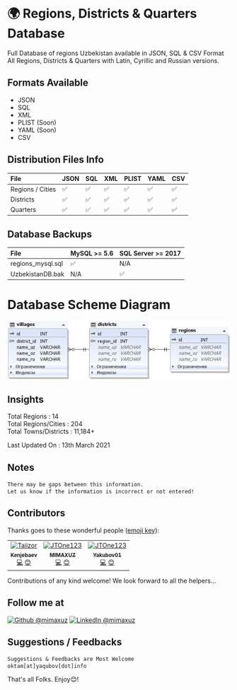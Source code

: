 
# 🌍 Regions, Districts &amp; Quarters Database

Full Database of regions Uzbekistan available in JSON, SQL  &amp; CSV Format All Regions, Districts &amp; Quarters with Latin, Cyrillic and Russian versions.


## Formats Available
- JSON
- SQL
- XML
- PLIST (Soon)
- YAML (Soon)
- CSV

## Distribution Files Info
File | JSON | SQL | XML | PLIST | YAML | CSV
:------------ | :-------------| :-------------| :------------- |:-------------|:-------------|:-------------
Regions / Cities | :white_check_mark: | :white_check_mark: | :white_check_mark: | :white_check_mark: | :white_check_mark: | :white_check_mark:
Districts | :white_check_mark: | :white_check_mark: | :white_check_mark: | :white_check_mark: | :white_check_mark: | :white_check_mark:
Quarters | :white_check_mark: | :white_check_mark: | :white_check_mark: | :white_check_mark: | :white_check_mark: | :white_check_mark:

## Database Backups
File | MySQL >= 5.6 | SQL Server >= 2017
:------------ | :-------------| :-------------
regions_mysql.sql | :white_check_mark: | N/A 
UzbekistanDB.bak | N/A | :white_check_mark: 

# Database Scheme Diagram

![Области, города, поселки, районы узбекистана ](database_scheme.png )


## Insights
Total Regions : 14 <br>
Total Regions/Cities : 204 <br>
Total Towns/Districts : 11,184+ <br>

Last Updated On : 13th March 2021

## Notes
```
There may be gaps between this information. 
Let us know if the information is incorrect or not entered!
```


## Contributors

Thanks goes to these wonderful people ([emoji key](https://allcontributors.org/docs/en/emoji-key)):

<table>
  <tr>
    <td align="center">
		<a href="https://github.com/kenjebaev">
			<img src="https://avatars.githubusercontent.com/u/20373911?s=400&u=f63aa7e2ee85e7a0880d9fa96340495ce5242497&v=4" width="80px;" alt="Taiizor"/>
			<br/>
			<sub>
				<b>Kenjebaev</b>
			</sub>
		</a>
		<br/>
		<a href="https://github.com/MIMAXUZ/uzbekistan-regions-data/commits?author=kenjebaev" title="Code">💻</a>
		<a href="http://www.kenjebaev.uz" title="Ideas & Planning, Feedback">😊</a>
	</td>
    <td align="center">
		<a href="https://github.com/mimaxuz">
			<img src="https://avatars.githubusercontent.com/u/16282754?s=400&u=b985ed5ee400fbf070cd7d6e112d420fec29e3c7&v=4" width="80px;" alt="JTOne123"/>
			<br/>
			<sub>
				<b>MIMAXUZ</b>
			</sub>
		</a>
		<br/>
      <a href="https://github.com/MIMAXUZ/uzbekistan-regions-data/commits?author=kenjebaev" title="Code">💻</a>
		<a href="http://www.yaqubov.info" title="Ideas & Planning, Feedback">😊</a>
	</td>
	<td align="center">
		<a href="https://github.com/Yakubov01">
			<img src="https://avatars.githubusercontent.com/u/16282754?s=400&u=b985ed5ee400fbf070cd7d6e112d420fec29e3c7&v=4" width="80px;" alt="JTOne123"/>
			<br/>
			<sub>
				<b>Yakubov01</b>
			</sub>
		</a>
		<br/>
      <a href="https://github.com/MIMAXUZ/uzbekistan-regions-data/commits?author=kenjebaev" title="Code">💻</a>
		<a href="http://www.yaqubov.info" title="Ideas & Planning, Feedback">😊</a>
	</td>
  </tr>
</table>

Contributions of any kind welcome! We look forward to all the helpers...


## Follow me at
<a href="https://github.com/mimaxuz/"><img alt="Github @mimaxuz" src="https://img.shields.io/static/v1?logo=github&message=Github&color=black&style=flat-square&label=" /></a> 
<a href="https://www.linkedin.com/in/mimaxuz/"><img alt="LinkedIn @mimaxuz" src="https://img.shields.io/static/v1?logo=linkedin&message=LinkedIn&color=black&style=flat-square&label=&link=https://twitter.com/mimaxuz" /></a>

## Suggestions / Feedbacks
```
Suggestions & Feedbacks are Most Welcome
oktam[at]yaqubov[dot]info
```

That's all Folks. Enjoy😊!
